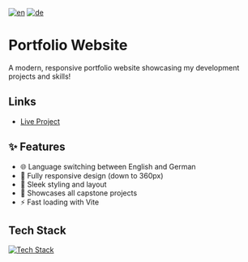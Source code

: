 [![en](https://img.shields.io/badge/lang-en-red.svg)](https://github.com/VincentLucht/personal-website/blob/main/README.md)
[![de](https://img.shields.io/badge/lang-de-blue.svg)](https://github.com/VincentLucht/personal-website/blob/main/README.de.md)

# Portfolio Website
A modern, responsive portfolio website showcasing my development projects and skills!

## Links
- [Live Project](https://vincentlucht.vercel.app)

## ✨ Features
- 🌐 Language switching between English and German
- 📱 Fully responsive design (down to 360px)
- 🎨 Sleek styling and layout
- 🚀 Showcases all capstone projects
- ⚡ Fast loading with Vite

## Tech Stack
[![Tech Stack](https://skillicons.dev/icons?i=ts,react,tailwind,vite)](https://skillicons.dev)
